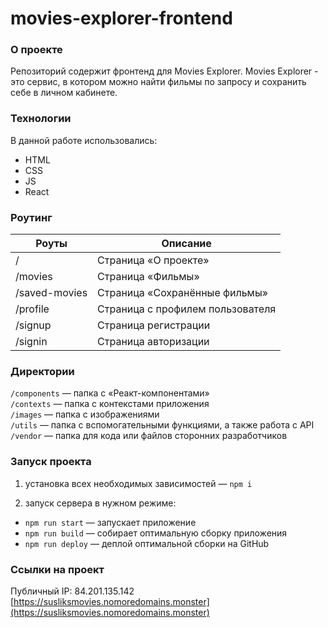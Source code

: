 # movies-explorer-frontend

### **О проекте**

Репозиторий содержит фронтенд для Movies Explorer.
Movies Explorer - это сервис, в котором можно найти фильмы по запросу и сохранить себе в личном кабинете.

### **Технологии**

В данной работе использовались:
* HTML
* CSS
* JS
* React

### **Роутинг**

| Роуты | Описание |
| ---- | ----------- |
| / | Страница «О проекте» |
| /movies | Страница «Фильмы» |
| /saved-movies | Страница «Сохранённые фильмы» |
| /profile | Страница с профилем пользователя |
| /signup | Страница регистрации |
| /signin | Страница авторизации |

### **Директории**

`/components` — папка с «Реакт-компонентами»  
`/contexts` — папка с контекстами приложения  
`/images` — папка с изображениями  
`/utils` — папка с вспомогательными функциями, а также работа с API  
`/vendor` — папка для кода или файлов сторонних разработчиков   

### **Запуск проекта**

1) установка всех необходимых зависимостей — ```npm i```

2) запуск сервера в нужном режиме:

* ```npm run start``` — запускает приложение
* ```npm run build``` — собирает оптимальную сборку приложения
* ```npm run deploy``` — деплой оптимальной сборки на GitHub

### **Ссылки на проект**

Публичный IP: 84.201.135.142
[https://susliksmovies.nomoredomains.monster](https://susliksmovies.nomoredomains.monster)
